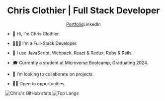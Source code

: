 <h1 align="center">Chris Clothier | Full Stack Developer</h1>
<p align="center"><a  href="https://www.chris-clothier.com">Portfolio</a href="https://www.linkedin.com/in/crclothier/"><a>LinkedIn</a></p>

- 👋 Hi, I’m Chris Clothier.
  
- 👨🏻‍💻 I'm a Full-Stack Developer.
  
- 👀 I use JavaScript, Webpack, React & Redux, Ruby & Rails.
  
- 🎓 Currently a student at Microverse Bootcamp, Graduating 2024.
  
- 🤲 I’m looking to collaborate on projects.
  
- 👷🏻 Open to opportunities.

![Chris's GitHub stats](https://github-readme-stats.vercel.app/api?username=crclothier&show_icons=true&theme=tokyonight)
![Top Langs](https://github-readme-stats.vercel.app/api/top-langs/?username=crclothier&layout=compact&theme=tokyonight)

<html>
  <h1></h1>
</html>
